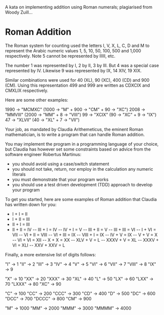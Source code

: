 A kata on implementing addition using Roman numerals; plagiarised from Woody Zuill...

# Roman Addition

The Roman system for counting used the letters I, V, X, L, C, D and M to represent the Arabic numeric values 1, 5, 10, 50, 100, 500 and 1,000 respectively.  Note 5 cannot be represented by IIIII, etc.

The number 1 was represented by I, 2 by II, 3 by III.  But 4 was a special case represented by IV.  Likewise 9 was represented by IX, 14 XIV, 19 XIX.

Similar combinations were used for 40 (XL), 90 (XC), 400 (CD) and 900 (CM).  Using this representation 499 and 999 are written as CDXCIX and CMXLIX respectively.

Here are some other examples:

1990 -> "MCMXC" (1000 -> "M"  + 900 -> "CM" + 90 -> "XC")
2008 -> "MMVIII" (2000 -> "MM" + 8 -> "VIII")
99 -> "XCIX" (90 -> "XC" + 9 -> "IX")
47 -> "XLVII" (40 -> "XL" + 7 -> "VII")

Your job, as mandated by Claudia Arithemeticus, the eminent Roman mathematician, is to write a program that can handle Roman addition.

You may implement the program in a programming language of your choice, but Claudia has however set some constraints based on advice from the software engineer Robertus Martinus:

* you should avoid using a case/switch statement
* you should not take, return, nor employ in the calculation any numeric literals
* you must demonstrate that your program works
* you should use a test driven development (TDD) approach to develop your program

To get you started, here are some examples of Roman addition that Claudia has written down for you:

* I + I = II
* I + II = III
* II + I = III
* II + II = IV
-- III + I = IV
-- IV + I = V
-- III + II = V
-- III + III = VI
-- I + VI = VII
-- VI + II = VIII
-- VI + III = IX
-- VIII + I = IX
-- IV + V = IX
-- V + V = X
-- VI + VI = XII
-- X + X = XX
-- XLV + V = L
-- XXXV + V = XL
-- XXXV + VI = XLI
-- XXV + XXV = L

Finally, a more extensive list of digits follows:

"I" -> 1
"II" -> 2
"III" -> 3
"IV" -> 4
"V" -> 5
"VI" -> 6
"VII" -> 7
"VIII" -> 8
"IX" -> 9

"X" -> 10
"XX" -> 20
"XXX" -> 30
"XL" -> 40
"L" -> 50
"LX" -> 60
"LXX" -> 70
"LXXX" -> 80
"XC" -> 90

"C" -> 100
"CC" -> 200
"CCC" -> 300
"CD" -> 400
"D" -> 500
"DC" -> 600
"DCC" -> 700
"DCCC" -> 800
"CM" -> 900

"M" -> 1000
"MM" -> 2000
"MMM" -> 3000
"MMMM" -> 4000

     

